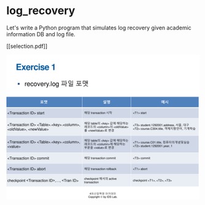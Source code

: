 # log_recovery

Let's write a Python program that simulates log recovery given academic information DB and log file.

[[selection.pdf]]

<img src="selection.pdf" width="600">
